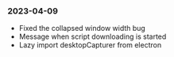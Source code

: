 ### 2023-04-09
- Fixed the collapsed window width bug
- Message when script downloading is started
- Lazy import desktopCapturer from electron